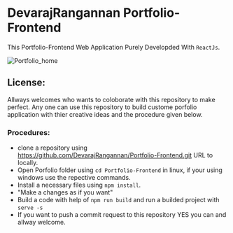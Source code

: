 # DevarajRangannan Portfolio-Frontend
  This Portfolio-Frontend Web Application Purely Developded With `ReactJs`.
  
![Portfolio_home](https://deva-rangan-test.s3.ap-south-1.amazonaws.com/Portfolio_home.png)

## License:
  Allways welcomes who wants to coloborate with this repository to make perfect. Any one can use this repository to build custome porfolio application with thier creative ideas and the procedure given below.

### Procedures:
  * clone a repository using https://github.com/DevarajRangannan/Portfolio-Frontend.git URL to locally.
  * Open Porfolio folder using `cd Portfolio-Frontend` in linux, if your using windows use the repective commands.
  * Install a necessary files using `npm install`.
  * "Make a changes as if you want"
  * Build a code with help of `npm run build` and run a builded project with `serve -s`
  * If you want to push a commit request to this repository YES you can and allway welcome.
